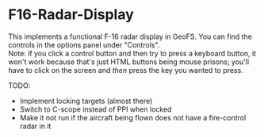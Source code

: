 # F16-Radar-Display

This implements a functional F-16 radar display in GeoFS. You can find the controls in the options panel under "Controls".<br>
Note: if you click a control button and then try to press a keyboard button, it won't work because that's just HTML buttons being mouse prisons; you'll have to click on the screen and *then* press the key you wanted to press.

TODO:
- Implement locking targets (almost there)
- Switch to C-scope instead of PPI when locked
- Make it not run if the aircraft being flown does not have a fire-control radar in it
